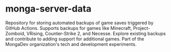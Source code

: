 # monga-server-data
Repository for storing automated backups of game saves triggered by GitHub Actions. Supports backups for games like Minecraft, Project-Zomboid, VRising, Counter-Strike 2, and Necesse. Explore existing backups and contribute to adding support for additional games. Part of the MongaDev organization's tech and development experiments.
